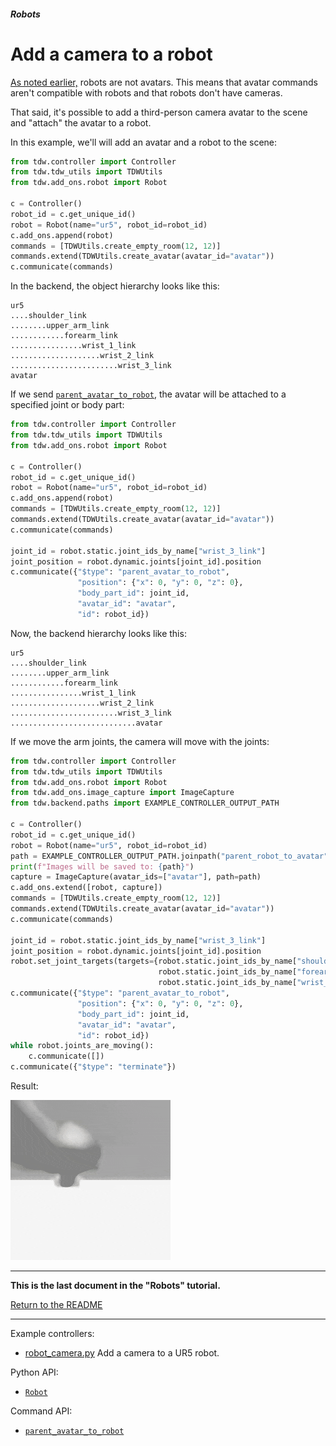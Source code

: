 ##### Robots

# Add a camera to a robot

[As noted earlier,](overview.md) robots are not avatars. This means that avatar commands aren't compatible with robots and that robots don't have cameras.

That said, it's possible to add a third-person camera avatar to the scene and "attach" the avatar to a robot.

In this example, we'll will add an avatar and a robot to the scene:

```python
from tdw.controller import Controller
from tdw.tdw_utils import TDWUtils
from tdw.add_ons.robot import Robot

c = Controller()
robot_id = c.get_unique_id()
robot = Robot(name="ur5", robot_id=robot_id)
c.add_ons.append(robot)
commands = [TDWUtils.create_empty_room(12, 12)]
commands.extend(TDWUtils.create_avatar(avatar_id="avatar"))
c.communicate(commands)
```

In the backend, the object hierarchy looks like this:

```
ur5
....shoulder_link
........upper_arm_link
............forearm_link
................wrist_1_link
....................wrist_2_link
........................wrist_3_link
avatar
```

If we send [`parent_avatar_to_robot`](../../api/command_api.md#parent_avatar_to_robot), the avatar will be attached to a specified joint or body part:

```python
from tdw.controller import Controller
from tdw.tdw_utils import TDWUtils
from tdw.add_ons.robot import Robot

c = Controller()
robot_id = c.get_unique_id()
robot = Robot(name="ur5", robot_id=robot_id)
c.add_ons.append(robot)
commands = [TDWUtils.create_empty_room(12, 12)]
commands.extend(TDWUtils.create_avatar(avatar_id="avatar"))
c.communicate(commands)

joint_id = robot.static.joint_ids_by_name["wrist_3_link"]
joint_position = robot.dynamic.joints[joint_id].position
c.communicate({"$type": "parent_avatar_to_robot",
               "position": {"x": 0, "y": 0, "z": 0},
               "body_part_id": joint_id,
               "avatar_id": "avatar",
               "id": robot_id})
```

Now, the backend hierarchy looks like this:

```
ur5
....shoulder_link
........upper_arm_link
............forearm_link
................wrist_1_link
....................wrist_2_link
........................wrist_3_link
............................avatar
```

If we move the arm joints, the camera will move with the joints:

```python
from tdw.controller import Controller
from tdw.tdw_utils import TDWUtils
from tdw.add_ons.robot import Robot
from tdw.add_ons.image_capture import ImageCapture
from tdw.backend.paths import EXAMPLE_CONTROLLER_OUTPUT_PATH

c = Controller()
robot_id = c.get_unique_id()
robot = Robot(name="ur5", robot_id=robot_id)
path = EXAMPLE_CONTROLLER_OUTPUT_PATH.joinpath("parent_robot_to_avatar")
print(f"Images will be saved to: {path}")
capture = ImageCapture(avatar_ids=["avatar"], path=path)
c.add_ons.extend([robot, capture])
commands = [TDWUtils.create_empty_room(12, 12)]
commands.extend(TDWUtils.create_avatar(avatar_id="avatar"))
c.communicate(commands)

joint_id = robot.static.joint_ids_by_name["wrist_3_link"]
joint_position = robot.dynamic.joints[joint_id].position
robot.set_joint_targets(targets={robot.static.joint_ids_by_name["shoulder_link"]: -70,
                                 robot.static.joint_ids_by_name["forearm_link"]: -55,
                                 robot.static.joint_ids_by_name["wrist_3_link"]: 60})
c.communicate({"$type": "parent_avatar_to_robot",
               "position": {"x": 0, "y": 0, "z": 0},
               "body_part_id": joint_id,
               "avatar_id": "avatar",
               "id": robot_id})
while robot.joints_are_moving():
    c.communicate([])
c.communicate({"$type": "terminate"})
```

Result:

![](images/parent_avatar_to_robot.gif)

***

**This is the last document in the "Robots" tutorial.**

[Return to the README](../../../README.md)

***

Example controllers:

- [robot_camera.py](https://github.com/threedworld-mit/tdw/blob/master/Python/example_controllers/robots/robot_camera.py) Add a camera to a UR5 robot.

Python API:

- [`Robot`](../../python/add_ons/robot.md)

Command API:

- [`parent_avatar_to_robot`](../../api/command_api.md#parent_avatar_to_robot)